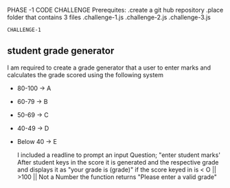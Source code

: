 PHASE -1 CODE CHALLENGE
Prerequites:
.create a git hub repository 
.place folder  that contains 3 files
  .challenge-1.js
  .challenge-2.js
  .challenge-3.js
  
    CHALLENGE-1
## student grade generator
  I am required to create a grade generator that a user to enter marks and calculates the grade scored using the following system

* 80-100   -> A 
* 60-79    -> B
* 50-69    -> C
* 40-49    -> D
* Below 40 -> E
  
   I included a readline to prompt  an input Question;
      "enter student marks'
  After student keys in the score  it is generated and    the respective grade
  and displays it as
  "your grade is (grade)"
  if the score keyed in is  < O || >100 || Not a Number
   the function returns "Please enter a valid grade"
  
  


